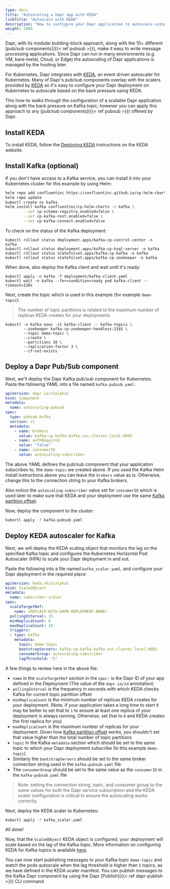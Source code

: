 ```yaml
---
type: docs
title: "Autoscaling a Dapr app with KEDA"
linkTitle: "Autoscale with KEDA"
description: "How to configure your Dapr application to autoscale using KEDA"
weight: 2000
---
```


Dapr, with its modular building-block approach, along with the 10+ different [pub/sub components]({{< ref pubsub >}}), make it easy to write message processing applications. Since Dapr can run in many environments (e.g. VM, bare-metal, Cloud, or Edge) the autoscaling of Dapr applications is managed by the hosting later.

For Kubernetes, Dapr integrates with [KEDA](https://github.com/kedacore/keda), an event driven autoscaler for Kubernetes. Many of Dapr's pub/sub components overlap with the scalers provided by [KEDA](https://github.com/kedacore/keda) so it's easy to configure your Dapr deployment on Kubernetes to autoscale based on the back pressure using KEDA.

This how-to walks through the configuration of a scalable Dapr application along with the back pressure on Kafka topic, however you can apply this approach to any [pub/sub components]({{< ref pubsub >}}) offered by Dapr.

## Install KEDA

To install KEDA, follow the [Deploying KEDA](https://keda.sh/docs/latest/deploy/) instructions on the KEDA website.

## Install Kafka (optional)

If you don't have access to a Kafka service, you can install it into your Kubernetes cluster for this example by using Helm:

```bash
helm repo add confluentinc https://confluentinc.github.io/cp-helm-charts/
helm repo update
kubectl create ns kafka
helm install kafka confluentinc/cp-helm-charts -n kafka \
		--set cp-schema-registry.enabled=false \
		--set cp-kafka-rest.enabled=false \
		--set cp-kafka-connect.enabled=false
```

To check on the status of the Kafka deployment:

```shell
kubectl rollout status deployment.apps/kafka-cp-control-center -n kafka
kubectl rollout status deployment.apps/kafka-cp-ksql-server -n kafka
kubectl rollout status statefulset.apps/kafka-cp-kafka -n kafka
kubectl rollout status statefulset.apps/kafka-cp-zookeeper -n kafka
```

When done, also deploy the Kafka client and wait until it's ready:

```shell
kubectl apply -n kafka -f deployment/kafka-client.yaml
kubectl wait -n kafka --for=condition=ready pod kafka-client --timeout=120s
```

Next, create the topic which is used in this example (for example `demo-topic`):

> The number of topic partitions is related to the maximum number of replicas KEDA creates for your deployments

```shell
kubectl -n kafka exec -it kafka-client -- kafka-topics \
		--zookeeper kafka-cp-zookeeper-headless:2181 \
		--topic demo-topic \
		--create \
		--partitions 10 \
		--replication-factor 3 \
		--if-not-exists
```

## Deploy a Dapr Pub/Sub component

Next, we'll deploy the Dapr Kafka pub/sub component for Kubernetes. Paste the following YAML into a file named `kafka-pubsub.yaml`:

```yaml
apiVersion: dapr.io/v1alpha1
kind: Component
metadata:
  name: autoscaling-pubsub
spec:
  type: pubsub.kafka
  version: v1
  metadata:
    - name: brokers
      value: kafka-cp-kafka.kafka.svc.cluster.local:9092
    - name: authRequired
      value: "false"
    - name: consumerID
      value: autoscaling-subscriber
```

The above YAML defines the pub/sub component that your application subscribes to, the `demo-topic` we created above. If you used the Kafka Helm install instructions above you can leave the  `brokers` value as is. Otherwise, change this to the connection string to your Kafka brokers.

Also notice the `autoscaling-subscriber` value set for `consumerID` which is used later to make sure that KEDA and your deployment use the same [Kafka partition offset](http://cloudurable.com/blog/kafka-architecture-topics/index.html#:~:text=Kafka%20continually%20appended%20to%20partitions,fit%20on%20a%20single%20server.).

Now, deploy the component to the cluster:

```bash
kubectl apply -f kafka-pubsub.yaml
```

## Deploy KEDA autoscaler for Kafka

Next, we will deploy the KEDA scaling object that monitors the lag on the specified Kafka topic and configures the Kubernetes Horizontal Pod Autoscaler (HPA) to scale your Dapr deployment in and out.

Paste the following into a file named `kafka_scaler.yaml`, and configure your Dapr deployment in the required place:

```yaml
apiVersion: keda.sh/v1alpha1
kind: ScaledObject
metadata:
  name: subscriber-scaler
spec:
  scaleTargetRef:
    name: <REPLACE-WITH-DAPR-DEPLOYMENT-NAME>
  pollingInterval: 15
  minReplicaCount: 0
  maxReplicaCount: 10
  triggers:
  - type: kafka
    metadata:
      topic: demo-topic
      bootstrapServers: kafka-cp-kafka.kafka.svc.cluster.local:9092
      consumerGroup: autoscaling-subscriber
      lagThreshold: "5"
```

A few things to review here in the above file:

* `name` in the `scaleTargetRef` section in the `spec:` is the Dapr ID of your app defined in the Deployment (The value of the `dapr.io/id` annotation)
* `pollingInterval` is the frequency in seconds with which KEDA checks Kafka for current topic partition offset
* `minReplicaCount` is the minimum number of replicas KEDA creates for your deployment. (Note, if your application takes a long time to start it may be better to set that to `1` to ensure at least one replica of your deployment is always running. Otherwise, set that to `0` and KEDA creates the first replica for you)
* `maxReplicaCount` is the maximum number of replicas for your deployment. Given how [Kafka partition offset](http://cloudurable.com/blog/kafka-architecture-topics/index.html#:~:text=Kafka%20continually%20appended%20to%20partitions,fit%20on%20a%20single%20server.) works, you shouldn't set that value higher than the total number of topic partitions
* `topic` in the Kafka `metadata` section which should be set to the same topic to which your Dapr deployment subscribe (In this example `demo-topic`)
* Similarly the `bootstrapServers` should be set to the same broker connection string used in the `kafka-pubsub.yaml` file
* The `consumerGroup` should be set to the same value as the `consumerID` in the `kafka-pubsub.yaml` file

> Note: setting the connection string, topic, and consumer group to the *same* values for both the Dapr service subscription and the KEDA scaler configuration is critical to ensure the autoscaling works correctly.

Next, deploy the KEDA scaler to Kubernetes:

```bash
kubectl apply -f kafka_scaler.yaml
```

All done!

Now, that the `ScaledObject` KEDA object is configured, your deployment will scale based on the lag of the Kafka topic. More information on configuring KEDA for Kafka topics is available [here](https://keda.sh/docs/2.0/scalers/apache-kafka/).

You can now start publishing messages to your Kafka topic `demo-topic` and watch the pods autoscale when the lag threshold is higher than `5` topics, as we have defined in the KEDA scaler manifest. You can publish messages to the Kafka Dapr component by using the Dapr [Publish]({{< ref dapr-publish >}}) CLI command
